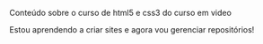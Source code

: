 Conteúdo sobre o curso de html5 e css3 do curso em video

Estou aprendendo a criar sites e agora vou gerenciar repositórios!

